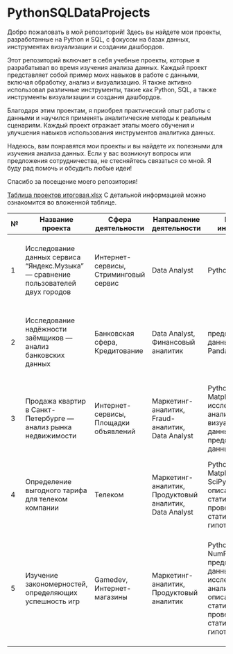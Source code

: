# PythonSQLDataProjects

Добро пожаловать в мой репозиторий! Здесь вы найдете мои проекты, разработанные на Python и SQL, с фокусом на базах данных, инструментах визуализации и создании дашбордов.

Этот репозиторий включает в себя учебные проекты, которые я разрабатывал во время изучения анализа данных. Каждый проект представляет собой пример моих навыков в работе с данными, включая обработку, анализ и визуализацию. Я также активно использовал различные инструменты, такие как Python, SQL, а также инструменты визуализации и создания дашбордов.

Благодаря этим проектам, я приобрел практический опыт работы с данными и научился применять аналитические методы к реальным сценариям. Каждый проект отражает этапы моего обучения и улучшения навыков использования инструментов аналитика данных.

Надеюсь, вам понравятся мои проекты и вы найдете их полезными для изучения анализа данных. Если у вас возникнут вопросы или предложения сотрудничества, не стесняйтесь связаться со мной. Я буду рад помочь и обсудить любые идеи!

Спасибо за посещение моего репозитория!

[Таблица проектов итоговая.xlsx](https://github.com/OophionN/PythonSQLDataProjects/files/11946406/default.xlsx)
С детальной информацией можно ознакомится во вложенной таблице.


|№   |Название проекта                                                                         |Сфера деятельности                            |Направление деятельности     |Навыки и инструменты                                    |Задача проекта                                                                                                                               |Ключевые слова проекта                                                   |Синонимы работы                                                                                                                        |
|----|----------------------------------------------------------------------------------------|-----------------------------------------------|-------------------------------|-------------------------------------------------------|--------------------------------------------------------------------------------------------------------------------------------------------|-----------------------------------------------------------------------|---------------------------------------------------------------------------------------------------------------------------------------|
|1   |Исследование данных сервиса “Яндекс.Музыка” — сравнение пользователей двух городов       |Интернет-сервисы, Стриминговый сервис           |Data Analyst                   |Python, Pandas                                         |На реальных данных Яндекс.Музыки сравнить поведение пользователей двух городов - Москвы и Санкт-Петербурга                                |обработка данных, дубликаты, пропуски, логическая индексация, группировка, сортировка            |data analyst, аналитик данных, аналитик, analyst                        |
|2   |Исследование надёжности заёмщиков — анализ банковских данных                            |Банковская сфера, Кредитование                  |Data Analyst, Финансовый аналитик |предобработка данных, Python, Pandas                    |Исследовать влияет ли семейное положение и количество детей клиента на факт возврата кредита в срок, используя банковские данные         |обработка данных, дубликаты, пропуски, категоризация, декомпозиция                              |data analyst, аналитик данных, аналитик, финансовый аналитик, analyst     |
|3   |Продажа квартир в Санкт-Петербурге — анализ рынка недвижимости                           |Интернет-сервисы, Площадки объявлений           |Маркетинг-аналитик, Fraud-аналитик, Data Analyst |Python, Pandas, Matplotlib, исследовательский анализ данных, визуализация данных, предобработка данных |Определить рыночную стоимость объектов недвижимости и типичные параметры квартир, используя данные сервиса Яндекс.Недвижимость          |обработка данных, histogram, boxplot, scattermatrix, категоризация, scatterplot, фрод-мониторинг|маркетинговый аналитик, фрод аналитик, fraud analyst, data analyst, аналитик данных, аналитик, analyst|
|4   |Определение выгодного тарифа для телеком компании                                       |Телеком                                        |Маркетинг-аналитик, Продуктовый аналитик, Data Analyst|Python, Pandas, Matplotlib, NumPy, SciPy, описательная статистика, проверка статистических гипотез|Проанализировать поведение клиентов и определить оптимальный тариф, используя данные клиентов оператора сотовой связи            |обработка данных, histogram, boxplot, статистический тест, критерий Стьюдента                      |аналитик, analyst, аналитик данных, data analyst                           |
|5   |Изучение закономерностей, определяющих успешность игр                                  |Gamedev, Интернет-магазины                     |Маркетинг-аналитик, Продуктовый аналитик        |Python, Pandas, NumPy, Matplotlib, предобработка данных, исследовательский анализ данных, описательная статистика, проверка статистических гипотез|Выявить закономерности, определяющие успешность игры, используя исторические данные о продажах, оценки пользователей и экспертов, жанры и платформы|обработка данных, histogram, boxplot, статистический тест, критерий Стьюдента, piechart         |игровой аналитик, game analyst, аналитик игрового проекта, продуктовый аналитик, product analyst, gamedev analyst, аналитик геймдев|
